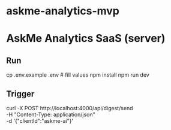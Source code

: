 # askme-analytics-mvp
# AskMe Analytics SaaS (server)

## Run
cp .env.example .env  # fill values
npm install
npm run dev

## Trigger
curl -X POST http://localhost:4000/api/digest/send \
  -H "Content-Type: application/json" \
  -d '{"clientId":"askme-ai"}'
